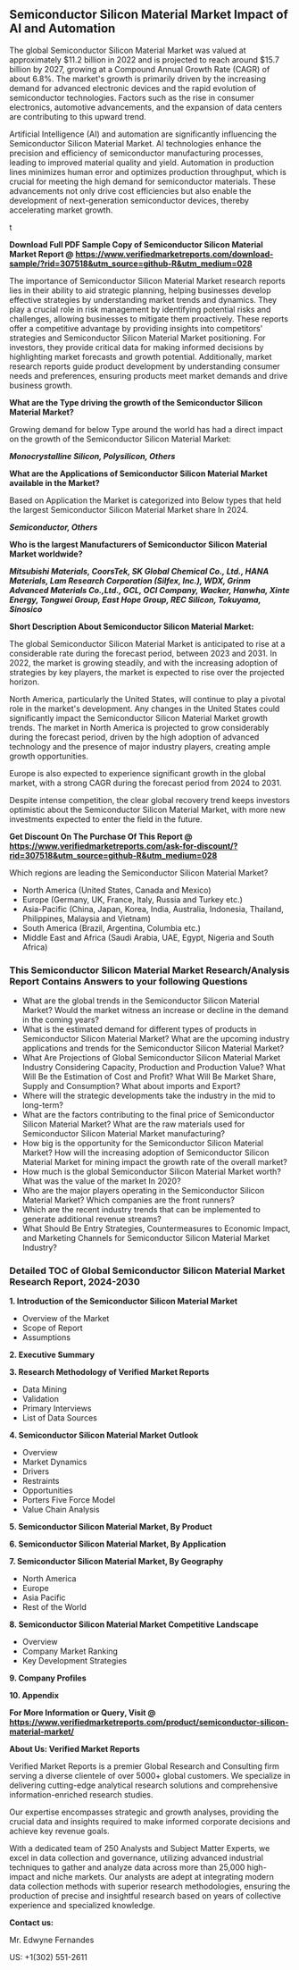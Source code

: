 <h2>Semiconductor Silicon Material Market Impact of AI and Automation</h2><p>The global Semiconductor Silicon Material Market was valued at approximately $11.2 billion in 2022 and is projected to reach around $15.7 billion by 2027, growing at a Compound Annual Growth Rate (CAGR) of about 6.8%. The market's growth is primarily driven by the increasing demand for advanced electronic devices and the rapid evolution of semiconductor technologies. Factors such as the rise in consumer electronics, automotive advancements, and the expansion of data centers are contributing to this upward trend.</p><p>Artificial Intelligence (AI) and automation are significantly influencing the Semiconductor Silicon Material Market. AI technologies enhance the precision and efficiency of semiconductor manufacturing processes, leading to improved material quality and yield. Automation in production lines minimizes human error and optimizes production throughput, which is crucial for meeting the high demand for semiconductor materials. These advancements not only drive cost efficiencies but also enable the development of next-generation semiconductor devices, thereby accelerating market growth.</p>t</p><p id="" class=""><strong>Download Full PDF Sample Copy of Semiconductor Silicon Material Market Report @ <a href="https://www.verifiedmarketreports.com/download-sample/?rid=307518&utm_source=github-R&utm_medium=028" target="_blank">https://www.verifiedmarketreports.com/download-sample/?rid=307518&utm_source=github-R&utm_medium=028</a></strong></p><p>The importance of&nbsp;Semiconductor Silicon Material Market research reports lies in their ability to aid strategic planning, helping businesses develop effective strategies by understanding market trends and dynamics. They play a crucial role in risk management by identifying potential risks and challenges, allowing businesses to mitigate them proactively. These reports offer a competitive advantage by providing insights into competitors' strategies and Semiconductor Silicon Material Market positioning. For investors, they provide critical data for making informed decisions by highlighting market forecasts and growth potential. Additionally, market research reports guide product development by understanding consumer needs and preferences, ensuring products meet market demands and drive business growth.</p><p><strong>What are the&nbsp;Type driving the growth of the Semiconductor Silicon Material Market?</strong></p><p id="" class="">Growing demand for below Type around the world has had a direct impact on the growth of the Semiconductor Silicon Material Market:</p><em><strong>Monocrystalline Silicon, Polysilicon, Others</strong></em></p><strong>What are the&nbsp;Applications&nbsp;of Semiconductor Silicon Material Market available in the Market?</strong></p><p id="" class="">Based on Application the Market is categorized into Below types that held the largest Semiconductor Silicon Material Market share In 2024.</p><em><strong>Semiconductor, Others</strong></em></p><strong>Who is the largest Manufacturers of Semiconductor Silicon Material Market worldwide?</strong></p><p><em><strong>Mitsubishi Materials, CoorsTek, SK Global Chemical Co., Ltd., HANA Materials, Lam Research Corporation (Silfex, Inc.), WDX, Grinm Advanced Materials Co.,Ltd., GCL, OCI Company, Wacker, Hanwha, Xinte Energy, Tongwei Group, East Hope Group, REC Silicon, Tokuyama, Sinosico</strong></em></p><p id="" class=""><strong>Short Description About Semiconductor Silicon Material Market:</strong></p><p>The global Semiconductor Silicon Material Market is anticipated to rise at a considerable rate during the forecast period, between 2023 and 2031. In 2022, the market is growing steadily, and with the increasing adoption of strategies by key players, the market is expected to rise over the projected horizon.</p><p>North America, particularly the United States, will continue to play a pivotal role in the market's development. Any changes in the United States could significantly impact the Semiconductor Silicon Material Market growth trends. The market in North America is projected to grow considerably during the forecast period, driven by the high adoption of advanced technology and the presence of major industry players, creating ample growth opportunities.</p><p>Europe is also expected to experience significant growth in the global market, with a strong CAGR during the forecast period from 2024 to 2031.</p><p>Despite intense competition, the clear global recovery trend keeps investors optimistic about the Semiconductor Silicon Material Market, with more new investments expected to enter the field in the future.</p><p id="" class=""><strong>Get Discount On The Purchase Of This Report @ <a href="https://www.verifiedmarketreports.com/ask-for-discount/?rid=307518&utm_source=github-R&utm_medium=028" target="_blank">https://www.verifiedmarketreports.com/ask-for-discount/?rid=307518&utm_source=github-R&utm_medium=028</a></strong></p>Which regions are leading the Semiconductor Silicon Material Market?</p><ul><li>North America (United States, Canada and Mexico)</li><li>Europe (Germany, UK, France, Italy, Russia and Turkey etc.)</li><li>Asia-Pacific (China, Japan, Korea, India, Australia, Indonesia, Thailand, Philippines, Malaysia and Vietnam)</li><li>South America (Brazil, Argentina, Columbia etc.)</li><li>Middle East and Africa (Saudi Arabia, UAE, Egypt, Nigeria and South Africa)</li></ul><h3 id="" class="">This Semiconductor Silicon Material Market Research/Analysis Report Contains Answers to your following Questions</h3><ul><li>What are the global trends in the Semiconductor Silicon Material Market? Would the market witness an increase or decline in the demand in the coming years?</li><li>What is the estimated demand for different types of products in Semiconductor Silicon Material Market? What are the upcoming industry applications and trends for the Semiconductor Silicon Material Market?</li><li>What Are Projections of Global Semiconductor Silicon Material Market Industry Considering Capacity, Production and Production Value? What Will Be the Estimation of Cost and Profit? What Will Be Market Share, Supply and Consumption? What about imports and Export?</li><li>Where will the strategic developments take the industry in the mid to long-term?</li><li>What are the factors contributing to the final price of Semiconductor Silicon Material Market? What are the raw materials used for Semiconductor Silicon Material Market manufacturing?</li><li>How big is the opportunity for the Semiconductor Silicon Material Market? How will the increasing adoption of Semiconductor Silicon Material Market for mining impact the growth rate of the overall market?</li><li>How much is the global Semiconductor Silicon Material Market worth? What was the value of the market In 2020?</li><li>Who are the major players operating in the Semiconductor Silicon Material Market? Which companies are the front runners?</li><li>Which are the recent industry trends that can be implemented to generate additional revenue streams?</li><li>What Should Be Entry Strategies, Countermeasures to Economic Impact, and Marketing Channels for Semiconductor Silicon Material Market Industry?</li></ul><h3 id="" class="">Detailed TOC of Global Semiconductor Silicon Material Market Research Report, 2024-2030</h3><p id="" class=""><strong>1. Introduction of the Semiconductor Silicon Material Market</strong></p><ul><li>Overview of the Market</li><li>Scope of Report</li><li>Assumptions</li></ul><p id="" class=""><strong>2. Executive Summary</strong></p><p id="" class=""><strong>3. Research Methodology of Verified Market Reports</strong></p><ul><li>Data Mining</li><li>Validation</li><li>Primary Interviews</li><li>List of Data Sources</li></ul><p id="" class=""><strong>4. Semiconductor Silicon Material Market Outlook</strong></p><ul><li>Overview</li><li>Market Dynamics</li><li>Drivers</li><li>Restraints</li><li>Opportunities</li><li>Porters Five Force Model</li><li>Value Chain Analysis</li></ul><p id="" class=""><strong>5. Semiconductor Silicon Material Market, By Product</strong></p><p id="" class=""><strong>6. Semiconductor Silicon Material Market, By Application</strong></p><p id="" class=""><strong>7. Semiconductor Silicon Material Market, By Geography</strong></p><ul><li>North America</li><li>Europe</li><li>Asia Pacific</li><li>Rest of the World</li></ul><p id="" class=""><strong>8. Semiconductor Silicon Material Market Competitive Landscape</strong></p><ul><li>Overview</li><li>Company Market Ranking</li><li>Key Development Strategies</li></ul><p id="" class=""><strong>9. Company Profiles</strong></p><p id="" class=""><strong>10. Appendix</strong></p><p id="" class=""><strong>For More Information or Query, Visit @ <a href="https://www.verifiedmarketreports.com/product/semiconductor-silicon-material-market/" target="_blank">https://www.verifiedmarketreports.com/product/semiconductor-silicon-material-market/</a></strong></p><p id="" class=""><strong>About Us: Verified Market Reports</strong></p><p id="" class="">Verified Market Reports is a premier Global Research and Consulting firm serving a diverse clientele of over 5000+ global customers. We specialize in delivering cutting-edge analytical research solutions and comprehensive information-enriched research studies.</p><p id="" class="">Our expertise encompasses strategic and growth analyses, providing the crucial data and insights required to make informed corporate decisions and achieve key revenue goals.</p><p id="" class="">With a dedicated team of 250 Analysts and Subject Matter Experts, we excel in data collection and governance, utilizing advanced industrial techniques to gather and analyze data across more than 25,000 high-impact and niche markets. Our analysts are adept at integrating modern data collection methods with superior research methodologies, ensuring the production of precise and insightful research based on years of collective experience and specialized knowledge.</p><p id="" class=""><strong>Contact us:</strong></p><p id="" class="">Mr. Edwyne Fernandes</p><p id="" class="">US: +1(302) 551-2611</p>